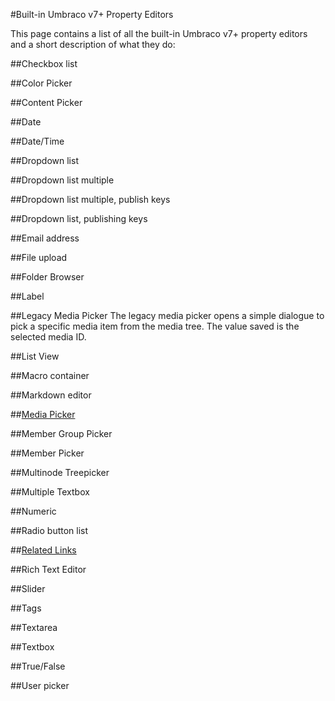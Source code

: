 #Built-in Umbraco v7+ Property Editors

This page contains a list of all the built-in Umbraco  v7+ property editors and a short description of what they do:

##Checkbox list

##Color Picker

##Content Picker

##Date

##Date/Time

##Dropdown list

##Dropdown list multiple

##Dropdown list multiple, publish keys

##Dropdown list, publishing keys

##Email address

##File upload

##Folder Browser

##Label

##Legacy Media Picker
The legacy media picker opens a simple dialogue to pick a specific media item from the media tree. The value saved is the selected media ID.

##List View

##Macro container

##Markdown editor

##[Media Picker](Media-Picker.md)

##Member Group Picker

##Member Picker

##Multinode Treepicker

##Multiple Textbox

##Numeric

##Radio button list

##[Related Links](Related-Links.md)

##Rich Text Editor

##Slider

##Tags

##Textarea

##Textbox

##True/False

##User picker